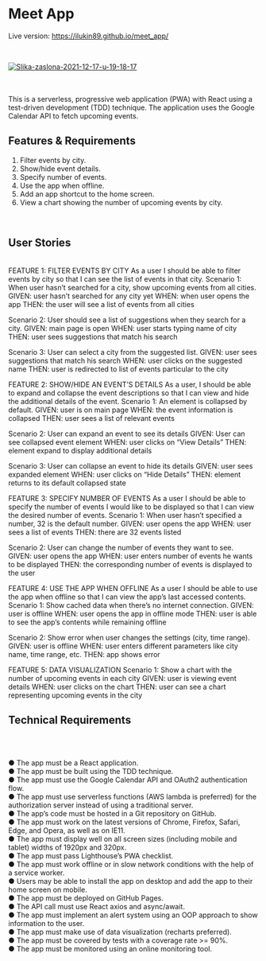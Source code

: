 <h1>Meet App</h1>

Live version: <a href ="https://ilukin89.github.io/meet_app/">https://ilukin89.github.io/meet_app/</a> <br>

<br>

<a href="https://ibb.co/4jWLXHc"><img src="https://i.ibb.co/vJ1WTSb/Slika-zaslona-2021-12-17-u-19-18-17.png" alt="Slika-zaslona-2021-12-17-u-19-18-17" border="0"></a><br /><a target='_blank' href='https://imgbb.com/'></a><br />
<br>

This is a serverless, progressive web application (PWA) with React using a test-driven development (TDD) technique. The application uses the Google Calendar API to fetch upcoming events. 

<h2>Features & Requirements</h2>
<ol>
  <li>Filter events by city. </li>
  <li>Show/hide event details. </li>
  <li>Specify number of events. </li>
  <li>Use the app when offline. </li>
  <li>Add an app shortcut to the home screen. </li>
  <li>View a chart showing the number of upcoming events by city. </li>
</ol>


<br>

<h2>User Stories</h2>
<br>
FEATURE 1: FILTER EVENTS BY CITY
As a user I should be able to filter events by city so that I can see the list of events in that city. 
Scenario 1: When user hasn’t searched for a city, show upcoming events from all cities. 
GIVEN: user hasn’t searched for any city yet 
WHEN: when user opens the app 
THEN: the user will see a list of events from all cities


Scenario 2: User should see a list of suggestions when they search for a city.
GIVEN: main page is open
WHEN: user starts typing name of city 
THEN: user sees suggestions that match his search


Scenario 3: User can select a city from the suggested list.
GIVEN: user sees suggestions that match his search
WHEN: user clicks on the suggested name
THEN: user is redirected to list of events particular to the city


FEATURE 2: SHOW/HIDE AN EVENT’S DETAILS
As a user, I should be able to expand and collapse the event descriptions so that I can view and hide the additional details of the event.
Scenario 1: An element is collapsed by default.
GIVEN: user is on main page
WHEN: the event information is collapsed
THEN: user sees a list of relevant events

Scenario 2: User can expand an event to see its details
GIVEN: User can see collapsed event element
WHEN: user clicks on “View Details”
THEN: element expand to display additional details

Scenario 3: User can collapse an event to hide its details 
GIVEN: user sees expanded element
WHEN: user clicks on “Hide Details”
THEN: element returns to its default collapsed state


FEATURE 3: SPECIFY NUMBER OF EVENTS
As a user I should be able to specify the number of events I would like to be displayed so that I can view the desired number of events.
Scenario 1: When user hasn’t specified a number, 32 is the default number.
GIVEN: user opens the app
WHEN: user sees a list of events
THEN: there are 32 events listed


Scenario 2: User can change the number of events they want to see.
GIVEN: user opens the app
WHEN: user enters number of events he wants to be displayed
THEN: the corresponding number of events is displayed to the user


FEATURE 4: USE THE APP WHEN OFFLINE
As a user I should be able to use the app when offline so that I can view the app’s last accessed contents.
Scenario 1: Show cached data when there’s no internet connection.
GIVEN: user is offline
WHEN: user opens the app in offline mode
THEN: user is able to see the app’s contents while remaining offline


Scenario 2: Show error when user changes the settings (city, time range).
GIVEN: user is offline
WHEN: user enters different parameters like city name, time range, etc.
THEN: app shows error


FEATURE 5: DATA VISUALIZATION
Scenario 1: Show a chart with the number of upcoming events in each city
GIVEN: user is viewing event details
WHEN: user clicks on the chart
THEN: user can see a chart representing upcoming events in the city

<h2>Technical Requirements </h2><br><br>

● The app must be a React application. <br>
● The app must be built using the TDD technique.<br>
● The app must use the Google Calendar API and OAuth2 authentication flow.<br>
● The app must use serverless functions (AWS lambda is preferred) for the authorization server instead of using a traditional server.<br>
● The app’s code must be hosted in a Git repository on GitHub.<br>
● The app must work on the latest versions of Chrome, Firefox, Safari, Edge, and Opera, as well as on IE11.<br>
● The app must display well on all screen sizes (including mobile and tablet) widths of 1920px and 320px.<br>
● The app must pass Lighthouse’s PWA checklist.<br>
● The app must work offline or in slow network conditions with the help of a service worker.<br>
● Users may be able to install the app on desktop and add the app to their home screen on mobile.<br>
● The app must be deployed on GitHub Pages.<br>
● The API call must use React axios and async/await.<br>
● The app must implement an alert system using an OOP approach to show information to the user.<br>
● The app must make use of data visualization (recharts preferred).<br>
● The app must be covered by tests with a coverage rate >= 90%.<br>
● The app must be monitored using an online monitoring tool.<br>
